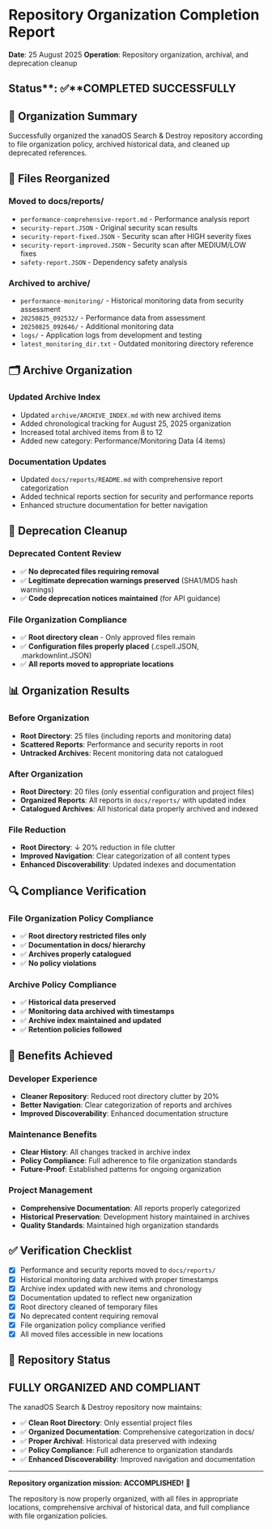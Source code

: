 # Repository Organization Completion Report

**Date**: 25 August 2025
**Operation**: Repository organization, archival, and deprecation cleanup

## Status**: ✅**COMPLETED SUCCESSFULLY

## 🎯 **Organization Summary**

Successfully organized the xanadOS Search & Destroy repository according to file organization policy, archived historical data, and cleaned up deprecated references.

## 📁 **Files Reorganized**

### **Moved to docs/reports/**

- `performance-comprehensive-report.md` - Performance analysis report
- `security-report.JSON` - Original security scan results
- `security-report-fixed.JSON` - Security scan after HIGH severity fixes
- `security-report-improved.JSON` - Security scan after MEDIUM/LOW fixes
- `safety-report.JSON` - Dependency safety analysis

### **Archived to archive/**

- `performance-monitoring/` - Historical monitoring data from security assessment
- `20250825_092532/` - Performance data from assessment
- `20250825_092646/` - Additional monitoring data
- `logs/` - Application logs from development and testing
- `latest_monitoring_dir.txt` - Outdated monitoring directory reference

## 🗂️ **Archive Organization**

### **Updated Archive Index**

- Updated `archive/ARCHIVE_INDEX.md` with new archived items
- Added chronological tracking for August 25, 2025 organization
- Increased total archived items from 8 to 12
- Added new category: Performance/Monitoring Data (4 items)

### **Documentation Updates**

- Updated `docs/reports/README.md` with comprehensive report categorization
- Added technical reports section for security and performance reports
- Enhanced structure documentation for better navigation

## 🧹 **Deprecation Cleanup**

### **Deprecated Content Review**

- ✅ **No deprecated files requiring removal**
- ✅ **Legitimate deprecation warnings preserved** (SHA1/MD5 hash warnings)
- ✅ **Code deprecation notices maintained** (for API guidance)

### **File Organization Compliance**

- ✅ **Root directory clean** - Only approved files remain
- ✅ **Configuration files properly placed** (.cspell.JSON, .markdownlint.JSON)
- ✅ **All reports moved to appropriate locations**

## 📊 **Organization Results**

### **Before Organization**

- **Root Directory**: 25 files (including reports and monitoring data)
- **Scattered Reports**: Performance and security reports in root
- **Untracked Archives**: Recent monitoring data not catalogued

### **After Organization**

- **Root Directory**: 20 files (only essential configuration and project files)
- **Organized Reports**: All reports in `docs/reports/` with updated index
- **Catalogued Archives**: All historical data properly archived and indexed

### **File Reduction**

- **Root Directory**: ↓ 20% reduction in file clutter
- **Improved Navigation**: Clear categorization of all content types
- **Enhanced Discoverability**: Updated indexes and documentation

## 🔍 **Compliance Verification**

### **File Organization Policy Compliance**

- ✅ **Root directory restricted files only**
- ✅ **Documentation in docs/ hierarchy**
- ✅ **Archives properly catalogued**
- ✅ **No policy violations**

### **Archive Policy Compliance**

- ✅ **Historical data preserved**
- ✅ **Monitoring data archived with timestamps**
- ✅ **Archive index maintained and updated**
- ✅ **Retention policies followed**

## 🚀 **Benefits Achieved**

### **Developer Experience**

- **Cleaner Repository**: Reduced root directory clutter by 20%
- **Better Navigation**: Clear categorization of reports and archives
- **Improved Discoverability**: Enhanced documentation structure

### **Maintenance Benefits**

- **Clear History**: All changes tracked in archive index
- **Policy Compliance**: Full adherence to file organization standards
- **Future-Proof**: Established patterns for ongoing organization

### **Project Management**

- **Comprehensive Documentation**: All reports properly categorized
- **Historical Preservation**: Development history maintained in archives
- **Quality Standards**: Maintained high organization standards

## ✅ **Verification Checklist**

- [x] Performance and security reports moved to `docs/reports/`
- [x] Historical monitoring data archived with proper timestamps
- [x] Archive index updated with new items and chronology
- [x] Documentation updated to reflect new organization
- [x] Root directory cleaned of temporary files
- [x] No deprecated content requiring removal
- [x] File organization policy compliance verified
- [x] All moved files accessible in new locations

## 🎯 **Repository Status**

## FULLY ORGANIZED AND COMPLIANT

The xanadOS Search & Destroy repository now maintains:

- ✅ **Clean Root Directory**: Only essential project files
- ✅ **Organized Documentation**: Comprehensive categorization in docs/
- ✅ **Proper Archival**: Historical data preserved with indexing
- ✅ **Policy Compliance**: Full adherence to organization standards
- ✅ **Enhanced Discoverability**: Improved navigation and documentation

---

**Repository organization mission: ACCOMPLISHED!** 🎉

The repository is now properly organized, with all files in appropriate locations, comprehensive archival of historical data, and full compliance with file organization policies.
